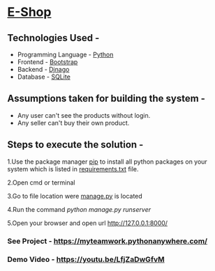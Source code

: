 # [E-Shop](https://myteamwork.pythonanywhere.com/)


## Technologies Used -
- Programming Language - [Python](https://www.python.org/)
- Frontend - [Bootstrap](https://getbootstrap.com/) </br>
- Backend - [Djnago](https://www.djangoproject.com/) </br>
- Database - [SQLite](https://www.sqlite.org/index.html) </br>

## Assumptions taken for building the system -
- Any user can't see the products without login.
- Any seller can't buy their own product.

## Steps to execute the solution -
1.Use the package manager [pip](https://pip.pypa.io/en/stable/) to install all python packages on your system which is listed in [requirements.txt](https://github.com/satyam-seth/eshop/blob/main/requirements.txt) file.

2.Open cmd or terminal

3.Go to file location were [manage.py](https://github.com/satyam-seth/eshop/blob/main/eshop/manage.py) is located

4.Run the command *python manage.py runserver*

5.Open your browser and open url http://127.0.0.1:8000/

### See Project - https://myteamwork.pythonanywhere.com/

### Demo Video - https://youtu.be/LfjZaDwGfvM
